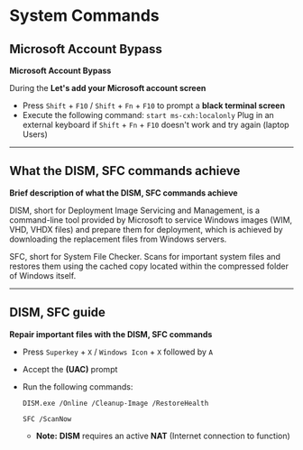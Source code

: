 # System Commands

## Microsoft Account Bypass

**Microsoft Account Bypass**

During the **Let's add your Microsoft account screen**

- Press `Shift` + `F10` / `Shift` + `Fn` + `F10` to prompt a **black terminal screen**
- Execute the following command:
```start ms-cxh:localonly```
Plug in an external keyboard if `Shift` + `Fn` + `F10` doesn't work and try again (laptop Users)

***

## What the DISM, SFC commands achieve

**Brief description of what the DISM, SFC commands achieve**

DISM, short for Deployment Image Servicing and Management, is a command-line tool provided by Microsoft to service Windows images (WIM, VHD, VHDX files) and prepare them for deployment, which is achieved by downloading the replacement files from Windows servers.

SFC, short for System File Checker. Scans for important system files and restores them using the cached copy located within the compressed folder of Windows itself.

***

## DISM, SFC guide

**Repair important files with the DISM, SFC commands**

- Press `Superkey` + `X` / `Windows Icon` + `X` followed by `A`
- Accept the **(UAC)** prompt
- Run the following commands: 

  ```DISM.exe /Online /Cleanup-Image /RestoreHealth```
  
  ```SFC /ScanNow```
  - __Note:__  **DISM** requires an active **NAT** (Internet connection to function)